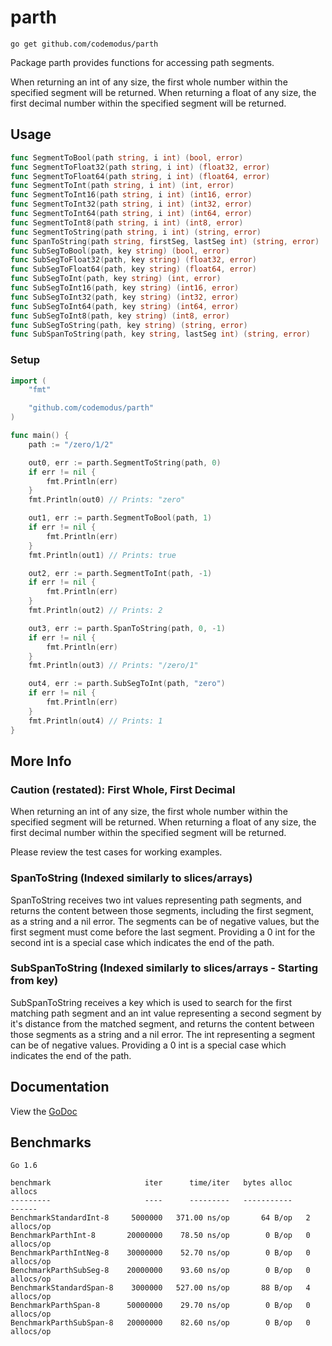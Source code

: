 # parth

    go get github.com/codemodus/parth

Package parth provides functions for accessing path segments.

When returning an int of any size, the first whole number within the specified 
segment will be returned.  When returning a float of any size, the first 
decimal number within the specified segment will be returned.

## Usage

```go
func SegmentToBool(path string, i int) (bool, error)
func SegmentToFloat32(path string, i int) (float32, error)
func SegmentToFloat64(path string, i int) (float64, error)
func SegmentToInt(path string, i int) (int, error)
func SegmentToInt16(path string, i int) (int16, error)
func SegmentToInt32(path string, i int) (int32, error)
func SegmentToInt64(path string, i int) (int64, error)
func SegmentToInt8(path string, i int) (int8, error)
func SegmentToString(path string, i int) (string, error)
func SpanToString(path string, firstSeg, lastSeg int) (string, error)
func SubSegToBool(path, key string) (bool, error)
func SubSegToFloat32(path, key string) (float32, error)
func SubSegToFloat64(path, key string) (float64, error)
func SubSegToInt(path, key string) (int, error)
func SubSegToInt16(path, key string) (int16, error)
func SubSegToInt32(path, key string) (int32, error)
func SubSegToInt64(path, key string) (int64, error)
func SubSegToInt8(path, key string) (int8, error)
func SubSegToString(path, key string) (string, error)
func SubSpanToString(path, key string, lastSeg int) (string, error)
```

### Setup

```go
import (
	"fmt"

	"github.com/codemodus/parth"
)

func main() {
	path := "/zero/1/2"

	out0, err := parth.SegmentToString(path, 0)
	if err != nil {
		fmt.Println(err)
	}
	fmt.Println(out0) // Prints: "zero"

	out1, err := parth.SegmentToBool(path, 1)
	if err != nil {
		fmt.Println(err)
	}
	fmt.Println(out1) // Prints: true

	out2, err := parth.SegmentToInt(path, -1)
	if err != nil {
		fmt.Println(err)
	}
	fmt.Println(out2) // Prints: 2

	out3, err := parth.SpanToString(path, 0, -1)
	if err != nil {
		fmt.Println(err)
	}
	fmt.Println(out3) // Prints: "/zero/1"

	out4, err := parth.SubSegToInt(path, "zero")
	if err != nil {
		fmt.Println(err)
	}
	fmt.Println(out4) // Prints: 1
}
```

## More Info

### Caution (restated): First Whole, First Decimal

When returning an int of any size, the first whole number within the specified 
segment will be returned.  When returning a float of any size, the first 
decimal number within the specified segment will be returned.

Please review the test cases for working examples.

### SpanToString (Indexed similarly to slices/arrays)

SpanToString receives two int values representing path segments, and returns 
the content between those segments, including the first segment, as a string 
and a nil error. The segments can be of negative values, but the first segment 
must come before the last segment. Providing a 0 int for the second int is a 
special case which indicates the end of the path.

### SubSpanToString (Indexed similarly to slices/arrays - Starting from key)

SubSpanToString receives a key which is used to search for the first matching 
path segment and an int value representing a second segment by it's distance 
from the matched segment, and returns the content between those segments as a 
string and a nil error. The int representing a segment can be of negative 
values. Providing a 0 int is a special case which indicates the end of the 
path.

## Documentation

View the [GoDoc](http://godoc.org/github.com/codemodus/parth)

## Benchmarks

    Go 1.6

    benchmark                     iter      time/iter   bytes alloc        allocs
    ---------                     ----      ---------   -----------        ------
    BenchmarkStandardInt-8     5000000   371.00 ns/op       64 B/op   2 allocs/op
    BenchmarkParthInt-8       20000000    78.50 ns/op        0 B/op   0 allocs/op
    BenchmarkParthIntNeg-8    30000000    52.70 ns/op        0 B/op   0 allocs/op
    BenchmarkParthSubSeg-8    20000000    93.60 ns/op        0 B/op   0 allocs/op
    BenchmarkStandardSpan-8    3000000   527.00 ns/op       88 B/op   4 allocs/op
    BenchmarkParthSpan-8      50000000    29.70 ns/op        0 B/op   0 allocs/op
    BenchmarkParthSubSpan-8   20000000    82.60 ns/op        0 B/op   0 allocs/op
